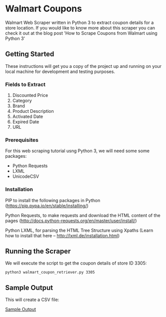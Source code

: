 # Walmart Coupons
Walmart Web Scraper written in Python 3 to extract coupon details for a store location. If you would like to know more about this scraper
you can check it out at the blog post 'How to Scrape Coupons from Walmart using Python 3'

## Getting Started
These instructions will get you a copy of the project up and running on your local machine for development and testing purposes.

### Fields to Extract
1. Discounted Price
2. Category
3. Brand
4. Product Description
5. Activated Date
6. Expired Date
7. URL

### Prerequisites
For this web scraping tutorial usng Python 3, we will need some some packages:

* Python Requests
* LXML
* UnicodeCSV

### Installation

PIP to install the following packages in Python (https://pip.pypa.io/en/stable/installing/)

Python Requests, to make requests and download the HTML content of the pages (http://docs.python-requests.org/en/master/user/install/)

Python LXML, for parsing the HTML Tree Structure using Xpaths (Learn how to install that here – http://lxml.de/installation.html)

## Running the Scraper

We will execute the script to get the coupon details of store ID 3305:

```
python3 walmart_coupon_retriever.py 3305
```

## Sample Output
This will create a CSV file:

[Sample Output](https://raw.githubusercontent.com/scrapehero/walmart-coupons/master/2159_coupons.csv)
